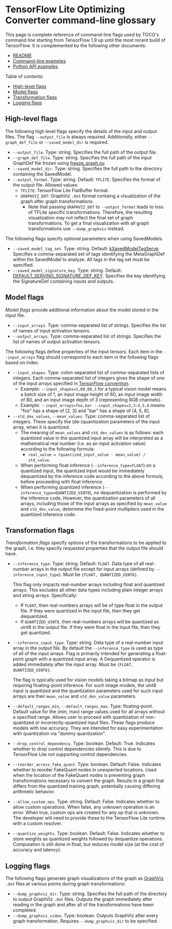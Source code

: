 # TensorFlow Lite Optimizing Converter command-line glossary

This page is complete reference of command-line flags used by TOCO's command
line starting from TensorFlow 1.9 up until the most recent build of TensorFlow.
It is complemented by the following other documents:

*   [README](../README.md)
*   [Command-line examples](cmdline_examples.md)
*   [Python API examples](python_api.md)

Table of contents:

*   [High-level flags](#high-level-flags)
*   [Model flags](#model-flags)
*   [Transformation flags](#transformation-flags)
*   [Logging flags](#logging-flags)

## High-level flags

The following high level flags specify the details of the input and output
files. The flag `--output_file` is always required. Additionally, either
`--graph_def_file` or `--saved_model_dir` is required.

*   `--output_file`. Type: string. Specifies the full path of the output file.
*   `--graph_def_file`. Type: string. Specifies the full path of the input
    GraphDef file frozen using
    [freeze_graph.py](https://github.com/tensorflow/tensorflow/blob/master/tensorflow/python/tools/freeze_graph.py).
*   `--saved_model_dir`. Type: string. Specifies the full path to the directory
    containing the SavedModel.
*   `--output_format`. Type: string. Default: `TFLITE`. Specifies the format of
    the output file. Allowed values:
    *   `TFLITE`: TensorFlow Lite FlatBuffer format.
    *   `GRAPHVIZ_DOT`: GraphViz `.dot` format containg a visualization of the
        graph after graph transformations.
        *   Note that passing `GRAPHVIZ_DOT` to `--output_format` leads to loss
            of TFLite specific transformations. Therefore, the resulting
            visualization may not reflect the final set of graph
            transformations. To get a final visualization with all graph
            transformations use `--dump_graphviz` instead.

The following flags specify optional parameters when using SavedModels.

*   `--saved_model_tag_set`. Type: string. Default:
    [kSavedModelTagServe](https://github.com/tensorflow/tensorflow/blob/master/tensorflow/cc/saved_model/tag_constants.h).
    Specifies a comma-separated set of tags identifying the MetaGraphDef within
    the SavedModel to analyze. All tags in the tag set must be specified.
*   `--saved_model_signature_key`. Type: string. Default:
    [DEFAULT_SERVING_SIGNATURE_DEF_KEY](https://www.tensorflow.org/api_docs/python/tf/saved_model/signature_constants).
    Specifies the key identifying the SignatureDef containing inputs and
    outputs.

## Model flags

*Model flags* provide additional information about the model stored in the input
file.

*   `--input_arrays`. Type: comma-separated list of strings. Specifies the list
    of names of input activation tensors.
*   `--output_arrays`. Type: comma-separated list of strings. Specifies the list
    of names of output activation tensors.

The following flags define properties of the input tensors. Each item in the
`--input_arrays` flag should correspond to each item in the following flags
based on index.

*   `--input_shapes`. Type: colon-separated list of comma-separated lists of
    integers. Each comma-separated list of integers gives the shape of one of
    the input arrays specified in [TensorFlow
    convention](https://www.tensorflow.org/versions/r1.2/programmers_guide/dims_types#shape).
    *   Example: `--input_shapes=1,60,80,3` for a typical vision model means a
        batch size of 1, an input image height of 60, an input image width of
        80, and an input image depth of 3 (representing RGB channels).
    *   Example: `--input_arrays=foo,bar --input_shapes=2,3:4,5,6` means "foo"
        has a shape of [2, 3] and "bar" has a shape of [4, 5, 6].
*   `--std_dev_values`, `--mean_values`. Type: comma-separated list of integers.
    These specify the (de-)quantization parameters of the input array, when it
    is quantized.
    *   The meaning of `mean_values` and `std_dev_values` is as follows: each
        quantized value in the quantized input array will be interpreted as a
        mathematical real number (i.e. as an input activation value) according
        to the following formula:
        *   `real_value = (quantized_input_value - mean_value) / std_value`.
    *   When performing float inference (`--inference_type=FLOAT`) on a
        quantized input, the quantized input would be immediately dequantized by
        the inference code according to the above formula, before proceeding
        with float inference.
    *   When performing quantized inference
        (`--inference_type=QUANTIZED_UINT8`), no dequantization is performed by
        the inference code. However, the quantization parameters of all arrays,
        including those of the input arrays as specified by `mean_value` and
        `std_dev_value`, determine the fixed-point multipliers used in the
        quantized inference code.

## Transformation flags

*Transformation flags* specify options of the transformations to be applied to
the graph, i.e. they specify requested properties that the output file should
have.

*   `--inference_type`. Type: string. Default: `FLOAT`. Data type of all
    real-number arrays in the output file except for input arrays (defined by
    `--inference_input_type`). Must be `{FLOAT, QUANTIZED_UINT8}`.

    This flag only impacts real-number arrays including float and quantized
    arrays. This excludes all other data types including plain integer arrays
    and string arrays. Specifically:

    *   If `FLOAT`, then real-numbers arrays will be of type float in the output
        file. If they were quantized in the input file, then they get
        dequantized.
    *   If `QUANTIZED_UINT8`, then real-numbers arrays will be quantized as
        uint8 in the output file. If they were float in the input file, then
        they get quantized.

*   `--inference_input_type`. Type: string. Data type of a real-number input
    array in the output file. By default the `--inference_type` is used as type
    of all of the input arrays. Flag is primarily intended for generating a
    float-point graph with a quantized input array. A Dequantized operator is
    added immediately after the input array. Must be `{FLOAT, QUANTIZED_UINT8}`.

    The flag is typically used for vision models taking a bitmap as input but
    requiring floating-point inference. For such image models, the uint8 input
    is quantized and the quantization parameters used for such input arrays are
    their `mean_value` and `std_dev_value` parameters.

*   `--default_ranges_min`, `--default_ranges_max`. Type: floating-point.
    Default value for the (min, max) range values used for all arrays without a
    specified range. Allows user to proceed with quantization of non-quantized
    or incorrectly-quantized input files. These flags produce models with low
    accuracy. They are intended for easy experimentation with quantization via
    "dummy quantization".

*   `--drop_control_dependency`. Type: boolean. Default: True. Indicates whether
    to drop control dependencies silently. This is due to TensorFlow Lite not
    supporting control dependencies.

*   `--reorder_across_fake_quant`. Type: boolean. Default: False. Indicates
    whether to reorder FakeQuant nodes in unexpected locations. Used when the
    location of the FakeQuant nodes is preventing graph transformations
    necessary to convert the graph. Results in a graph that differs from the
    quantized training graph, potentially causing differing arithmetic behavior.

*   `--allow_custom_ops`. Type: string. Default: False. Indicates whether to
    allow custom operations. When false, any unknown operation is an error. When
    true, custom ops are created for any op that is unknown. The developer will
    need to provide these to the TensorFlow Lite runtime with a custom resolver.

*   `--quantize_weights`. Type: boolean. Default: False. Indicates whether to
    store weights as quantized weights followed by dequantize operations.
    Computation is still done in float, but reduces model size (at the cost of
    accuracy and latency).

## Logging flags

The following flags generate graph visualizations of the graph as
[GraphViz](https://www.graphviz.org/) `.dot` files at various points during
graph transformations:

*   `--dump_graphviz_dir`. Type: string. Specifies the full path of the
    directory to output GraphViz `.dot` files. Outputs the graph immediately
    after reading in the graph and after all of the transformations have been
    completed.
*   `--dump_graphviz_video`. Type: boolean. Outputs GraphViz after every graph
    transformation. Requires `--dump_graphviz_dir` to be specified.
